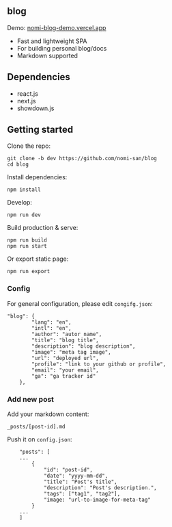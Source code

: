 ## blog

Demo: [nomi-blog-demo.vercel.app](https://nomi-blog-demo.vercel.app)

- Fast and lightweight SPA
- For building personal blog/docs
- Markdown supported

## Dependencies
- react.js
- next.js
- showdown.js

## Getting started

Clone the repo:
```
git clone -b dev https://github.com/nomi-san/blog
cd blog
```

Install dependencies:
```
npm install
```

Develop:
```
npm run dev
```

Build production & serve:
```
npm run build
npm run start
```

Or export static page:
```
npm run export
```

### Config

For general configuration, please edit `congifg.json`:
```
"blog": {
        "lang": "en",
        "intl": "en",
        "author": "autor name",
        "title": "blog title",
        "description": "blog description",
        "image": "meta tag image",
        "url": "deployed url",
        "profile": "link to your github or profile",
        "email": "your email",
        "ga": "ga tracker id"
    },
```

### Add new post

Add your markdown content:
```
_posts/[post-id].md
```

Push it on `config.json`:
```
    "posts": [
    ...
        {
            "id": "post-id",
            "date": "yyyy-mm-dd",
            "title": "Post's title",
            "description": "Post's description.",
            "tags": ["tag1", "tag2"],
            "image: "url-to-image-for-meta-tag"
        }
    ...
    ]
```
